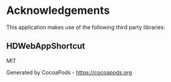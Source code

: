 # Acknowledgements
This application makes use of the following third party libraries:

## HDWebAppShortcut

MIT

Generated by CocoaPods - https://cocoapods.org
